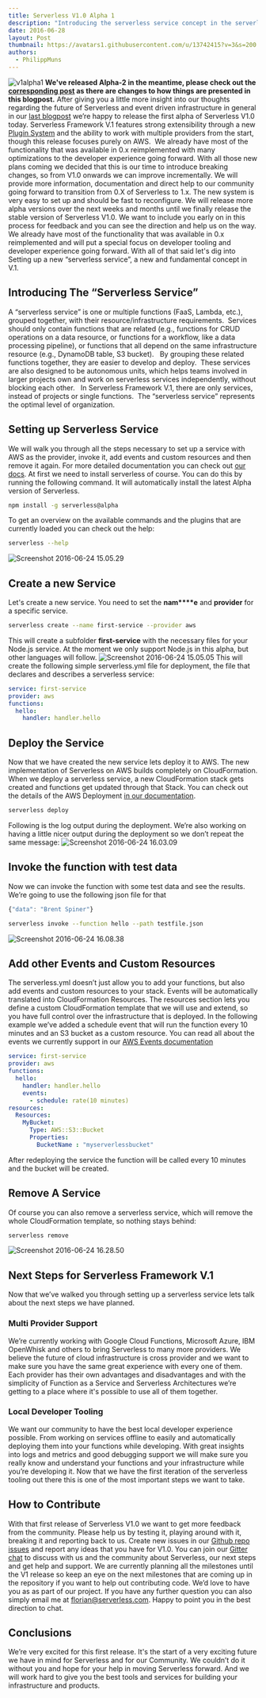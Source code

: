 ```yaml
---
title: Serverless V1.0 Alpha 1
description: "Introducing the serverless service concept in the serverless framework v1 alpha"
date: 2016-06-28
layout: Post
thumbnail: https://avatars1.githubusercontent.com/u/13742415?v=3&s=200
authors:
  - PhilippMuns
---
```


![v1alpha1](https://s3-us-west-2.amazonaws.com/assets.site.serverless.com/blog/legacy/2016/06/v1alpha1-1.gif) **We've released Alpha-2 in the meantime, please check out the [corresponding post](http://blog.serverless.com/serverless-v1-0-alpha-release-2/) as there are changes to how things are presented in this blogpost.** After giving you a little more insight into our thoughts regarding the future of Serverless and event driven infrastructure in general in our [last blogpost](http://blog.serverless.com/building-serverless-framework-v1/) we’re happy to release the first alpha of Serverless V1.0 today. Serverless Framework V.1 features strong extensibility through a new [Plugin System](https://github.com/serverless/serverless/tree/v1.0/docs/using-plugins) and the ability to work with multiple providers from the start, though this release focuses purely on AWS.  We already have most of the functionality that was available in 0.x reimplemented with many optimizations to the developer experience going forward. With all those new plans coming we decided that this is our time to introduce breaking changes, so from V1.0 onwards we can improve incrementally. We will provide more information, documentation and direct help to our community going forward to transition from 0.X of Serverless to 1.x. The new system is very easy to set up and should be fast to reconfigure. We will release more alpha versions over the next weeks and months until we finally release the stable version of Serverless V1.0\. We want to include you early on in this process for feedback and you can see the direction and help us on the way. We already have most of the functionality that was available in 0.x reimplemented and will put a special focus on developer tooling and developer experience going forward. With all of that said let's dig into Setting up a new “serverless service”, a new and fundamental concept in V.1.

## Introducing The “Serverless Service”

A “serverless service” is one or multiple functions (FaaS, Lambda, etc.), grouped together, with their resource/infrastructure requirements.  Services should only contain functions that are related (e.g., functions for CRUD operations on a data resource, or functions for a workflow, like a data processing pipeline), or functions that all depend on the same infrastructure resource (e.g., DynamoDB table, S3 bucket).   By grouping these related functions together, they are easier to develop and deploy.  These services are also designed to be autonomous units, which helps teams involved in larger projects own and work on serverless services independently, without blocking each other.   In Serverless Framework V.1, there are only services, instead of projects or single functions.  The “serverless service” represents the optimal level of organization.

## Setting up Serverless Service

We will walk you through all the steps necessary to set up a service with AWS as the provider, invoke it, add events and custom resources and then remove it again. For more detailed documentation you can check out [our docs](http://v1.docs.serverless.com). At first we need to install serverless of course. You can do this by running the following command. It will automatically install the latest Alpha version of Serverless.

```sh
npm install -g serverless@alpha
```

To get an overview on the available commands and the plugins that are currently loaded you can check out the help:

```bash
serverless --help
```

![Screenshot 2016-06-24 15.05.29](https://s3-us-west-2.amazonaws.com/assets.site.serverless.com/blog/legacy/2016/06/Screenshot-2016-06-24-15.05.29.png)

## Create a new Service

Let's create a new service. You need to set the **nam****e** and **provider** for a specific service.

```bash
serverless create --name first-service --provider aws
```

This will create a subfolder **first-service** with the necessary files for your Node.js service. At the moment we only support Node.js in this alpha, but other languages will follow. ![Screenshot 2016-06-24 15.05.05](https://s3-us-west-2.amazonaws.com/assets.site.serverless.com/blog/legacy/2016/06/Screenshot-2016-06-24-15.05.05.png) This will create the following simple serverless.yml file for deployment, the file that declares and describes a serverless service:

```yaml
service: first-service
provider: aws
functions:
  hello:
    handler: handler.hello
```

## Deploy the Service

Now that we have created the new service lets deploy it to AWS. The new implementation of Serverless on AWS builds completely on CloudFormation. When we deploy a serverless service, a new CloudFormation stack gets created and functions get updated through that Stack. You can check out the details of the AWS Deployment [in our documentation](https://github.com/serverless/serverless/tree/v1.0/lib/plugins/aws/deploy).

```bash
serverless deploy
```

Following is the log output during the deployment. We’re also working on having a little nicer output during the deployment so we don’t repeat the same message: ![Screenshot 2016-06-24 16.03.09](https://s3-us-west-2.amazonaws.com/assets.site.serverless.com/blog/legacy/2016/06/Screenshot-2016-06-24-16.03.09.png)

## Invoke the function with test data

Now we can invoke the function with some test data and see the results. We’re going to use the following json file for that

```js
{"data": "Brent Spiner"}
```

```sh
serverless invoke --function hello --path testfile.json
```

![Screenshot 2016-06-24 16.08.38](https://s3-us-west-2.amazonaws.com/assets.site.serverless.com/blog/legacy/2016/06/Screenshot-2016-06-24-16.08.38.png)

## Add other Events and Custom Resources

The serverless.yml doesn’t just allow you to add your functions, but also add events and custom resources to your stack. Events will be automatically translated into CloudFormation Resources. The resources section lets you define a custom CloudFormation template that we will use and extend, so you have full control over the infrastructure that is deployed. In the following example we’ve added a schedule event that will run the function every 10 minutes and an S3 bucket as a custom resource. You can read all about the events we currently support in our [AWS Events documentation](https://github.com/serverless/serverless/blob/v1.0/docs/using-plugins/core-plugins.md)

```yml
service: first-service
provider: aws
functions:
  hello:
    handler: handler.hello
    events:
      - schedule: rate(10 minutes)
resources:
  Resources:
    MyBucket:
      Type: AWS::S3::Bucket
      Properties:
        BucketName : "myserverlessbucket"
```

After redeploying the service the function will be called every 10 minutes and the bucket will be created.

## Remove A Service

Of course you can also remove a serverless service, which will remove the whole CloudFormation template, so nothing stays behind:

```sh
serverless remove
```

![Screenshot 2016-06-24 16.28.50](https://s3-us-west-2.amazonaws.com/assets.site.serverless.com/blog/legacy/2016/06/Screenshot-2016-06-24-16.28.50.png)

## Next Steps for Serverless Framework V.1

Now that we’ve walked you through setting up a serverless service lets talk about the next steps we have planned.

### Multi Provider Support

We’re currently working with Google Cloud Functions, Microsoft Azure, IBM OpenWhisk and others to bring Serverless to many more providers. We believe the future of cloud infrastructure is cross provider and we want to make sure you have the same great experience with every one of them. Each provider has their own advantages and disadvantages and with the simplicity of Function as a Service and Serverless Architectures we’re getting to a place where it's possible to use all of them together.

### Local Developer Tooling

We want our community to have the best local developer experience possible. From working on services offline to easily and automatically deploying them into your functions while developing. With great insights into logs and metrics and good debugging support we will make sure you really know and understand your functions and your infrastructure while you’re developing it. Now that we have the first iteration of the serverless tooling out there this is one of the most important steps we want to take.

## How to Contribute

With that first release of Serverless V1.0 we want to get more feedback from the community. Please help us by testing it, playing around with it, breaking it and reporting back to us. Create new issues in our [Github repo issues](http://github.com/serverless/serverless/issues) and report any ideas that you have for V1.0. You can join our [Gitter chat](http://chat.serverless.com) to discuss with us and the community about Serverless, our next steps and get help and support. We are currently planning all the milestones until the V1 release so keep an eye on the next milestones that are coming up in the repository if you want to help out contributing code. We’d love to have you as as part of our project. If you have any further question you can also simply email me at [florian@serverless.com](mailto:florian@serverless.com). Happy to point you in the best direction to chat.

## Conclusions

We’re very excited for this first release. It's the start of a very exciting future we have in mind for Serverless and for our Community. We couldn’t do it without you and hope for your help in moving Serverless forward. And we will work hard to give you the best tools and services for building your infrastructure and products.

